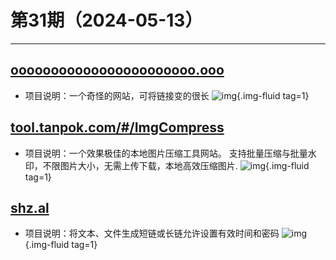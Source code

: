 # 第31期（2024-05-13）

---
## [ooooooooooooooooooooooo.ooo](https://ooooooooooooooooooooooo.ooo)
- 项目说明：一个奇怪的网站，可将链接变的很长
![img](https://mirror.ghproxy.com/https://raw.githubusercontent.com/xiaoxuan6/weekly/main/docs/static/images/2024-05-13/1715581629.png){.img-fluid tag=1}

## [tool.tanpok.com/#/ImgCompress](https://tool.tanpok.com/#/ImgCompress)
- 项目说明：一个效果极佳的本地图片压缩工具网站。  支持批量压缩与批量水印，不限图片大小，无需上传下载，本地高效压缩图片.
![img](https://mirror.ghproxy.com/https://raw.githubusercontent.com/xiaoxuan6/weekly/main/docs/static/images/2024-05-13/1715582524.png){.img-fluid tag=1}

## [shz.al](https://shz.al)
- 项目说明：将文本、文件生成短链或长链允许设置有效时间和密码
![img](https://mirror.ghproxy.com/https://raw.githubusercontent.com/xiaoxuan6/weekly/main/docs/static/images/2024-05-13/1715593623.png){.img-fluid tag=1}
